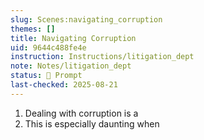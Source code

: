 ```yaml
---
slug: Scenes:navigating_corruption
themes: []
title: Navigating Corruption
uid: 9644c488fe4e
instruction: Instructions/litigation_dept
note: Notes/litigation_dept
status: 💬 Prompt
last-checked: 2025-08-21
---
```

1. Dealing with corruption is a
2. This is especially daunting when
